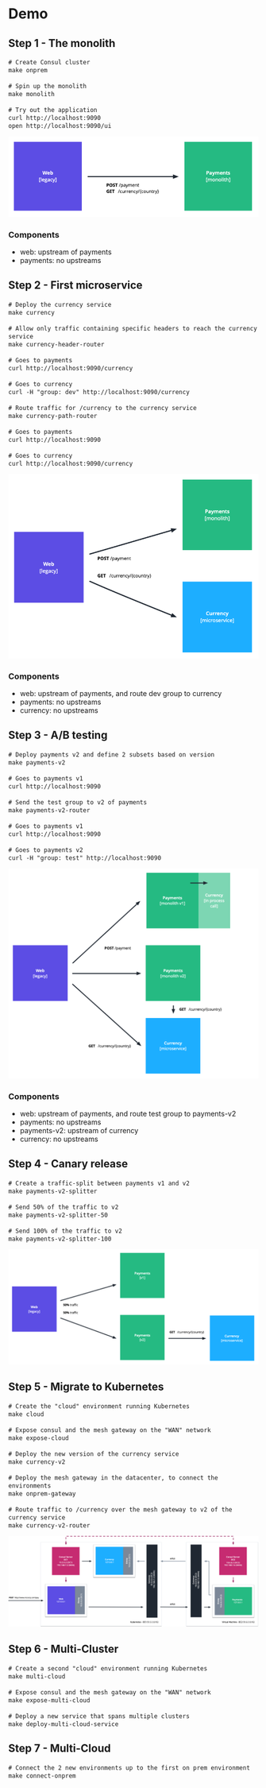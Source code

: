 # Demo

## Step 1 - The monolith

```shell
# Create Consul cluster
make onprem

# Spin up the monolith
make monolith

# Try out the application
curl http://localhost:9090
open http://localhost:9090/ui
```

![Monolith](docs/images/step1.png)

### Components

- web: upstream of payments
- payments: no upstreams

## Step 2 - First microservice

```shell
# Deploy the currency service
make currency

# Allow only traffic containing specific headers to reach the currency service
make currency-header-router

# Goes to payments
curl http://localhost:9090/currency

# Goes to currency
curl -H "group: dev" http://localhost:9090/currency

# Route traffic for /currency to the currency service
make currency-path-router

# Goes to payments
curl http://localhost:9090

# Goes to currency
curl http://localhost:9090/currency
```

![Monolith](docs/images/step2.png)

### Components

- web: upstream of payments, and route dev group to currency
- payments: no upstreams
- currency: no upstreams

## Step 3 - A/B testing

```shell
# Deploy payments v2 and define 2 subsets based on version
make payments-v2

# Goes to payments v1
curl http://localhost:9090

# Send the test group to v2 of payments
make payments-v2-router

# Goes to payments v1
curl http://localhost:9090

# Goes to payments v2
curl -H "group: test" http://localhost:9090
```

![Monolith](docs/images/step3.png)

### Components

- web: upstream of payments, and route test group to payments-v2
- payments: no upstreams
- payments-v2: upstream of currency
- currency: no upstreams

## Step 4 - Canary release

```shell
# Create a traffic-split between payments v1 and v2
make payments-v2-splitter

# Send 50% of the traffic to v2
make payments-v2-splitter-50

# Send 100% of the traffic to v2
make payments-v2-splitter-100
```

![Monolith](docs/images/step4.png)

## Step 5 - Migrate to Kubernetes

```shell
# Create the "cloud" environment running Kubernetes
make cloud

# Expose consul and the mesh gateway on the "WAN" network
make expose-cloud

# Deploy the new version of the currency service
make currency-v2

# Deploy the mesh gateway in the datacenter, to connect the environments
make onprem-gateway

# Route traffic to /currency over the mesh gateway to v2 of the currency service
make currency-v2-router
```

![Monolith](docs/images/step5.png)

## Step 6 - Multi-Cluster

```shell
# Create a second "cloud" environment running Kubernetes
make multi-cloud

# Expose consul and the mesh gateway on the "WAN" network
make expose-multi-cloud

# Deploy a new service that spans multiple clusters
make deploy-multi-cloud-service
```

## Step 7 - Multi-Cloud

```shell
# Connect the 2 new environments up to the first on prem environment
make connect-onprem
```
